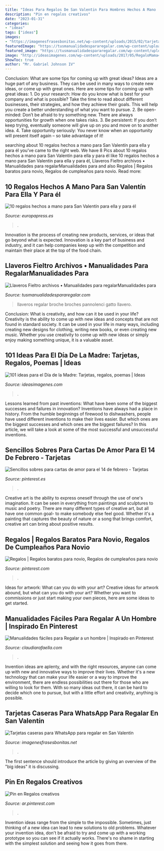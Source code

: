```yaml
---
title: "Ideas Para Regalos De San Valentin Para Hombres Hechos A Mano : Pin En Regalos Creativos"
description: "Pin en regalos creativos"
date: "2023-01-31"
categories:
- "ideas"
tags: ["ideas"]
images:
- "https://imagenesfrasesbonitas.net/wp-content/uploads/2015/02/tarjeta-San-valentin.jpg"
featuredImage: "https://tusmanualidadespararegalar.com/wp-content/uploads/2014/02/manualidades-broche-fieltro-cabeza-gato.jpg"
featured_image: "https://tusmanualidadespararegalar.com/wp-content/uploads/2014/02/manualidades-broche-fieltro-cabeza-gato.jpg"
image: "http://ideasimagenes.com/wp-content/uploads/2017/05/RegaloMama41.jpg"
ShowToc: true
author: "Mr. Gabriel Johnson IV"
---
```



Conclusion: What are some tips for coming up with great ideas?
Ideas are a huge part of any business. They can be used in many ways to create new ideas, or come up with great ones. Here are some tips for coming up with great ideas: 1. Do your research: How do you know what is best for your company and what is possible? Take the time to read about different businesses, their strategies, and how they achieve their goals. This will help you create a better understanding of what you want to pursue. 2. Be open-minded: Don’t be afraid to try something new. There are always opportunities for growth when one takes risks. 3. Be persistent: If you don’t keep trying, eventually someone will give up on you and move on to another idea. 4. Take opportunity seriously: You never know when an opportunity will present itself again – so take advantage of it! 
	

		
searching about 10 regalos hechos a mano para San Valentín para ella y para él you've came to the right web. We have 8 Pics about 10 regalos hechos a mano para San Valentín para ella y para él like 10 regalos hechos a mano para San Valentín para ella y para él, Llaveros Fieltro archivos • Manualidades para regalarManualidades para and also Regalos | Regalos baratos para novio, Regalos de cumpleaños para novio. Read more:
		
    
## 10 Regalos Hechos A Mano Para San Valentín Para Ella Y Para él

<img loading=lazy src="https://img.europapress.es/fotoweb/fotonoticia_20160202194619-16021577869_800.jpg" onerror="this.onerror=null;this.src='https://tse4.mm.bing.net/th?id=OIP.6OXdvPYTfsww17-BLttGtgHaLA&amp;pid=15.1';" alt="10 regalos hechos a mano para San Valentín para ella y para él">

_Source: europapress.es_

>. 

	

Innovation is the process of creating new products, services, or ideas that go beyond what is expected. Innovation is a key part of business and industry, and it can help companies keep up with the competition and maintain their place at the top of the food chain.

    
## Llaveros Fieltro Archivos • Manualidades Para RegalarManualidades Para

<img loading=lazy src="https://tusmanualidadespararegalar.com/wp-content/uploads/2014/02/manualidades-broche-fieltro-cabeza-gato.jpg" onerror="this.onerror=null;this.src='https://tse1.mm.bing.net/th?id=OIP.qwQnqF9-PyYSU-8eTca_vAHaKQ&amp;pid=15.1';" alt="Llaveros Fieltro archivos • Manualidades para regalarManualidades para">

_Source: tusmanualidadespararegalar.com_

>llaveros regalar broche broches pannolenci gatto llavero. 

	

Conclusion: What is creativity, and how can it be used in your life?
Creativity is the ability to come up with new ideas and concepts that are not found in standard society. It can be used in your life in many ways, including creating new designs for clothing, writing new books, or even creating new music. Whether you use creativity to come up with new ideas or simply enjoy making something unique, it is a valuable asset.

    
## 101 Ideas Para El Día De La Madre: Tarjetas, Regalos, Poemas | Ideas

<img loading=lazy src="http://ideasimagenes.com/wp-content/uploads/2017/05/RegaloMama41.jpg" onerror="this.onerror=null;this.src='https://tse3.mm.bing.net/th?id=OIP.e2p7-3gUrhCBP0NNOF70NgHaPc&amp;pid=15.1';" alt="101 ideas para el Día de la Madre: Tarjetas, regalos, poemas | Ideas">

_Source: ideasimagenes.com_

>. 

	

Lessons learned from past inventions: What have been some of the biggest successes and failures in innovation?
Inventions have always had a place in history. From the humble beginnings of firewood to dishwashers, people have used different inventions to make their lives easier. But which ones are the biggest successes and which ones are the biggest failures? In this article, we will take a look at some of the most successful and unsuccessful inventions.

    
## Sencillos Sobres Para Cartas De Amor Para El 14 De Febrero - Tarjetas

<img loading=lazy src="https://i.pinimg.com/736x/1a/16/64/1a166496384f5273b0856053d389d84d.jpg" onerror="this.onerror=null;this.src='https://tse1.mm.bing.net/th?id=OIP.vj1ncfwpuVxWgtmLFCeL6AAAAA&amp;pid=15.1';" alt="Sencillos sobres para cartas de amor para el 14 de febrero - Tarjetas">

_Source: pinterest.es_

>. 

	

Creative art is the ability to express oneself through the use of one's imagination. It can be seen in everything from paintings and sculptures to music and poetry. There are many different types of creative art, but all have one common goal- to make somebody else feel good. Whether it's a painting that captures the beauty of nature or a song that brings comfort, creative art can bring about positive results.

    
## Regalos | Regalos Baratos Para Novio, Regalos De Cumpleaños Para Novio

<img loading=lazy src="https://i.pinimg.com/originals/37/40/4f/37404f73ab2dc7b26f56813e22fbbc55.jpg" onerror="this.onerror=null;this.src='https://tse4.mm.bing.net/th?id=OIP.oOnZ6JElzh8mbIGepdhCBAHaNL&amp;pid=15.1';" alt="Regalos | Regalos baratos para novio, Regalos de cumpleaños para novio">

_Source: pinterest.com_

>. 

	

Ideas for artwork: What can you do with your art?
Creative ideas for artwork abound, but what can you do with your art? Whether you want to commissions or just start making your own pieces, here are some ideas to get started.

    
## Manualidades Fáciles Para Regalar A Un Hombre | Inspirado En Pinterest

<img loading=lazy src="https://claudiarafaella.com/wp-content/uploads/2020/03/Manualidades-para-hombres-Pinterest-Ideas-Regalos-DIY-ClaudiaRafaella-para-novio-enamorado-9-480x859.jpg" onerror="this.onerror=null;this.src='https://tse3.mm.bing.net/th?id=OIP.-wQitx-NinWjXFFfA2QUxQHaNQ&amp;pid=15.1';" alt="Manualidades fáciles para Regalar a un hombre | Inspirado en Pinterest">

_Source: claudiarafaella.com_

>. 

	

Invention ideas are aplenty, and with the right resources, anyone can come up with new and innovative ways to improve their lives. Whether it's a new technology that can make your life easier or a way to improve the environment, there are endless possibilities out there for those who are willing to look for them. With so many ideas out there, it can be hard to decide which one to pursue, but with a little effort and creativity, anything is possible.

    
## Tarjetas Caseras Para WhatsApp Para Regalar En San Valentín

<img loading=lazy src="https://imagenesfrasesbonitas.net/wp-content/uploads/2015/02/tarjeta-San-valentin.jpg" onerror="this.onerror=null;this.src='https://tse3.mm.bing.net/th?id=OIP.9XldsbLolTN2Q0pWb36FagAAAA&amp;pid=15.1';" alt="Tarjetas caseras para WhatsApp para regalar en San Valentín">

_Source: imagenesfrasesbonitas.net_

>. 

	

The first sentence should introduce the article by giving an overview of the "big ideas" it is discussing.

    
## Pin En Regalos Creativos

<img loading=lazy src="https://i.pinimg.com/736x/7f/a4/21/7fa4219d3de1b8458a6407c71fb1e840.jpg" onerror="this.onerror=null;this.src='https://tse3.mm.bing.net/th?id=OIP.rShHJ0Rmua_3o25OaxgyDgAAAA&amp;pid=15.1';" alt="Pin en Regalos creativos">

_Source: ar.pinterest.com_

>. 

	

Invention ideas range from the simple to the impossible. Sometimes, just thinking of a new idea can lead to new solutions to old problems. Whatever your invention idea, don't be afraid to try and come up with a working prototype so you can see if it actually works. There's no shame in starting with the simplest solution and seeing how it goes from there.

